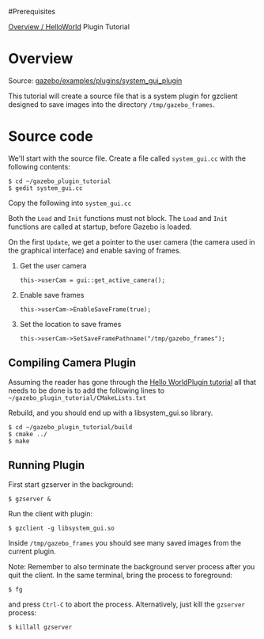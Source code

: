 #Prerequisites

  [Overview / HelloWorld](/tutorials?tut=plugins_hello_world) Plugin Tutorial

# Overview

Source: [gazebo/examples/plugins/system\_gui\_plugin](https://github.com/osrf/gazebo/blob/gazebo5/examples/plugins/system_gui_plugin)

This tutorial will create a source file that is a system plugin for gzclient
designed to save images into the directory `/tmp/gazebo_frames`.

# Source code

We'll start with the source file. Create a file called `system_gui.cc` with the following contents:

~~~
$ cd ~/gazebo_plugin_tutorial
$ gedit system_gui.cc
~~~

Copy the following into `system_gui.cc`

<include from='/#include/' src='http://github.com/osrf/gazebo/raw/gazebo5/examples/plugins/system_gui_plugin/system_gui.cc' />

Both the `Load` and `Init` functions must not block. The `Load` and `Init` functions are called at startup, before Gazebo is loaded.

On the first `Update`, we get a pointer to the user camera (the camera used in the graphical interface) and enable saving of frames.

1.  Get the user camera

        this->userCam = gui::get_active_camera();

2.  Enable save frames

        this->userCam->EnableSaveFrame(true);

3.  Set the location to save frames

        this->userCam->SetSaveFramePathname("/tmp/gazebo_frames");

## Compiling Camera Plugin

Assuming the reader has gone through the [Hello WorldPlugin tutorial](/tutorials?tut=plugins_hello_world) all that needs to be done is to add the following lines to `~/gazebo_plugin_tutorial/CMakeLists.txt`

<include from="/add_library/" src='http://github.com/osrf/gazebo/raw/gazebo5/examples/plugins/system_gui_plugin/CMakeLists.txt' />

Rebuild, and you should end up with a libsystem_gui.so library.

~~~
$ cd ~/gazebo_plugin_tutorial/build
$ cmake ../
$ make
~~~

## Running Plugin

First start gzserver in the background:

~~~
$ gzserver &
~~~

Run the client with plugin:

~~~
$ gzclient -g libsystem_gui.so
~~~

Inside `/tmp/gazebo_frames` you should see many saved images from the current plugin.


Note: Remember to also terminate the background server process after you quit the client. In the same terminal, bring the process to foreground:

~~~
$ fg
~~~

and press `Ctrl-C` to abort the process. Alternatively, just kill the `gzserver` process:

~~~
$ killall gzserver
~~~
